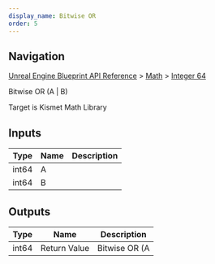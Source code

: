 ```yaml
---
display_name: Bitwise OR
order: 5
---
```

## Navigation

[Unreal Engine Blueprint API Reference](https://dev.epicgames.com/documentation/en-us/unreal-engine/BlueprintAPI) > [Math](https://dev.epicgames.com/documentation/en-us/unreal-engine/BlueprintAPI/Math) > [Integer 64](https://dev.epicgames.com/documentation/en-us/unreal-engine/BlueprintAPI/Math/Integer64)

Bitwise OR (A | B)

Target is Kismet Math Library

## Inputs

| Type | Name | Description |
| --- | --- | --- |
| int64 | A |  |
| int64 | B |  |

## Outputs

| Type | Name | Description |
| --- | --- | --- |
| int64 | Return Value | Bitwise OR (A | B) |
